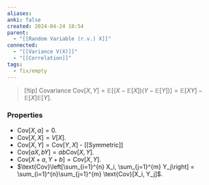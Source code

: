 ```yaml
---
aliases: 
anki: false
created: 2024-04-24 18:54
parent:
  - "[[Random Variable (r.v.) X]]"
connected:
  - "[[Variance V(X)]]"
  - "[[Correlation]]"
tags:
  - fix/empty
---
```


> [!tip] Covariance
 $\text{Cov}[X, Y] = \mathbb{E}[(X - \mathbb{E}[X])(Y - \mathbb{E}[Y])] = \mathbb{E}[XY] - \mathbb{E}[X]\mathbb{E}[Y]$.

### Properties
- $\text{Cov}[X, a] = 0$.
- $\text{Cov}[X, X] = V[X]$.
- $\text{Cov}[X, Y] = \text{Cov}[Y, X]$ - [[Symmetric]]
- $\text{Cov}[aX, bY] = ab\text{Cov}[X, Y]$.
- $\text{Cov}[X + a, Y + b] = \text{Cov}[X, Y]$.
- $\text{Cov}\left[\sum_{i=1}^{n} X_i, \sum_{j=1}^{m} Y_j\right] = \sum_{i=1}^{n}\sum_{j=1}^{m} \text{Cov}[X_i, Y_j]$.

